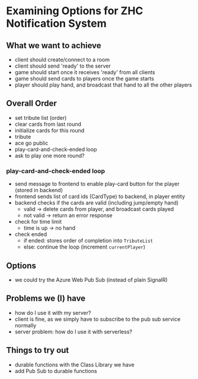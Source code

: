 # Examining Options for ZHC Notification System

## What we want to achieve
- client should create/connect to a room
- client should send 'ready' to the server
- game should start once it receives 'ready' from all clients
- game should send cards to players once the game starts
- player should play hand, and broadcast that hand to all the other players

## Overall Order
- set tribute list (order)
- clear cards from last round
- initialize cards for this round
- tribute
- ace go public
- play-card-and-check-ended loop
- ask to play one more round?

### play-card-and-check-ended loop
- send message to frontend to enable play-card button for the player (stored in backend)
- frontend sends list of card ids (CardType) to backend, in player entity
- backend checks if the cards are valid (including jump/empty hand)
    - valid -> delete cards from player, and broadcast cards played
    - not valid -> return an error response
- check for time limit
    - time is up -> no hand
- check ended
    - if ended: stores order of completion into `TributeList`
    - else: continue the loop (increment `currentPlayer`)

## Options
- we could try the Azure Web Pub Sub (instead of plain SignalR)

## Problems we (I) have
- how do I use it with my server?
- client is fine, as we simply have to subscribe to the pub sub service normally
- server problem: how do I use it with serverless?


## Things to try out
- durable functions with the Class Library we have
- add Pub Sub to durable functions